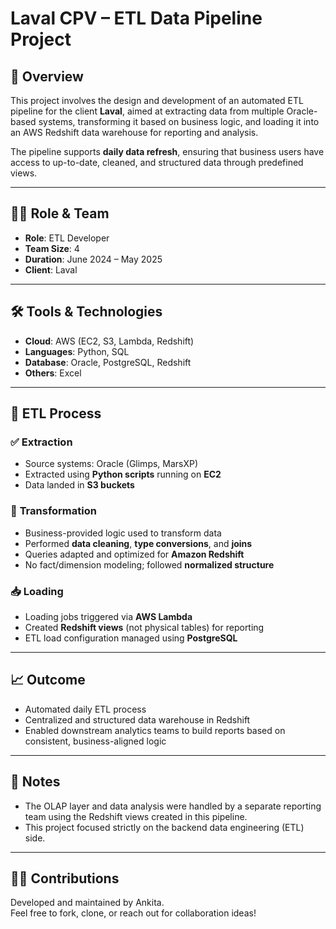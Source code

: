 # Laval CPV – ETL Data Pipeline Project

## 🧠 Overview

This project involves the design and development of an automated ETL pipeline for the client **Laval**, aimed at extracting data from multiple Oracle-based systems, transforming it based on business logic, and loading it into an AWS Redshift data warehouse for reporting and analysis.

The pipeline supports **daily data refresh**, ensuring that business users have access to up-to-date, cleaned, and structured data through predefined views.

---

## 👩‍💻 Role & Team

- **Role**: ETL Developer  
- **Team Size**: 4  
- **Duration**: June 2024 – May 2025  
- **Client**: Laval  

---

## 🛠️ Tools & Technologies

- **Cloud**: AWS (EC2, S3, Lambda, Redshift)  
- **Languages**: Python, SQL  
- **Database**: Oracle, PostgreSQL, Redshift  
- **Others**: Excel  

---

## 🔄 ETL Process

### ✅ **Extraction**
- Source systems: Oracle (Glimps, MarsXP)
- Extracted using **Python scripts** running on **EC2**
- Data landed in **S3 buckets**

### 🔁 **Transformation**
- Business-provided logic used to transform data
- Performed **data cleaning**, **type conversions**, and **joins**
- Queries adapted and optimized for **Amazon Redshift**
- No fact/dimension modeling; followed **normalized structure**

### 📥 **Loading**
- Loading jobs triggered via **AWS Lambda**
- Created **Redshift views** (not physical tables) for reporting
- ETL load configuration managed using **PostgreSQL**

---

## 📈 Outcome

- Automated daily ETL process
- Centralized and structured data warehouse in Redshift
- Enabled downstream analytics teams to build reports based on consistent, business-aligned logic

---

## 📌 Notes

- The OLAP layer and data analysis were handled by a separate reporting team using the Redshift views created in this pipeline.
- This project focused strictly on the backend data engineering (ETL) side.

---

## 🙋‍♀️ Contributions

Developed and maintained by Ankita.  
Feel free to fork, clone, or reach out for collaboration ideas!

